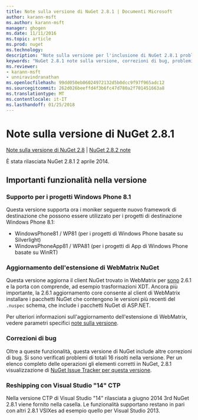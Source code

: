 ```yaml
---
title: Note sulla versione di NuGet 2.8.1 | Documenti Microsoft
author: karann-msft
ms.author: karann-msft
manager: ghogen
ms.date: 11/11/2016
ms.topic: article
ms.prod: nuget
ms.technology: 
description: "Note sulla versione per l'inclusione di NuGet 2.8.1 problemi noti, correzioni di bug, le funzionalità aggiunte e dcr."
keywords: "NuGet 2.8.1 note sulla versione, correzioni di bug, problemi noti, aggiunta di funzionalità, eseguire"
ms.reviewer:
- karann-msft
- unniravindranathan
ms.openlocfilehash: 99dd050eb06024972132d5b0dcc9f97f965adc12
ms.sourcegitcommit: 262d026beeffd4f3b6fc47d780a2f701451663a8
ms.translationtype: MT
ms.contentlocale: it-IT
ms.lasthandoff: 01/25/2018
---
```

# <a name="nuget-281-release-notes"></a>Note sulla versione di NuGet 2.8.1

[Note sulla versione di NuGet 2.8](../release-notes/nuget-2.8.md) | [NuGet 2.8.2 note](../release-notes/nuget-2.8.2.md)

È stata rilasciata NuGet 2.8.1 2 aprile 2014.

## <a name="notable-features-in-the-release"></a>Importanti funzionalità nella versione

### <a name="support-for-windows-phone-81-projects"></a>Supporto per i progetti Windows Phone 8.1
Questa versione supporta ora i moniker seguente nuovo framework di destinazione che possono essere utilizzato per i progetti di destinazione Windows Phone 8.1:

* WindowsPhone81 / WP81 (per i progetti di Windows Phone basate su Silverlight)
* WindowsPhoneApp81 / WPA81 (per i progetti di App di Windows Phone basate su WinRT)

### <a name="update-of-the-nuget-webmatrix-extension"></a>Aggiornamento dell'estensione di WebMatrix NuGet
Questa versione aggiorna il client NuGet trovato in WebMatrix per [sono](https://www.nuget.org/packages/Nuget.Core/2.6.1) 2.6.1 e la porta con comprende, ad esempio trasformazioni XDT. Ancora più importante, la 2.6.1 aggiornamento core consente al client di WebMatrix installare i pacchetti NuGet che contengono le versioni più recenti del `.nuspec` schema, che include i pacchetti NuGet di ASP.NET.

Per ulteriori informazioni sull'aggiornamento dell'estensione di WebMatrix, vedere parametri specifici [note sulla versione](../release-notes/nuget-2.6.1-for-WebMatrix.md).

### <a name="bug-fixes"></a>Correzioni di bug
Oltre a queste funzionalità, questa versione di NuGet include altre correzioni di bug. Si sono verificati problemi di totali 16 risolti nella versione. Per un elenco completo delle operazioni gli elementi corretti in NuGet, 2.8.1 visualizzazione di [NuGet Issue Tracker per questa versione](https://nuget.codeplex.com/workitem/list/advanced?keyword=&status=All&type=All&priority=All&release=NuGet%202.8.1&assignedTo=All&component=All&sortField=LastUpdatedDate&sortDirection=Descending&page=0&reasonClosed=All).

### <a name="reshipping-with-visual-studio-14-ctp"></a>Reshipping con Visual Studio "14" CTP
Nella versione CTP di Visual Studio "14" rilasciata a giugno 2014 3rd NuGet 2.8.1 viene fornito nella casella. Le funzionalità supportano restano in pari con altri 2.8.1 VSIXes ad esempio quello per Visual Studio 2013.
